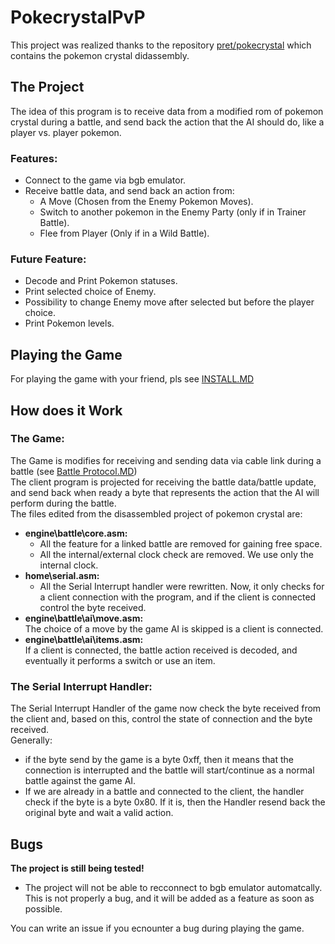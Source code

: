 # PokecrystalPvP

This project was realized thanks to the repository [pret/pokecrystal](https://github.com/pret/pokecrystal) which contains the pokemon crystal didassembly.

## The Project

The idea of this program is to receive data from a modified rom of pokemon crystal during a battle, and send back the
action that the AI should do, like a player vs. player pokemon.

### Features:

* Connect to the game via bgb emulator.
* Receive battle data, and send back an action from:
    * A Move (Chosen from the Enemy Pokemon Moves).
    * Switch to another pokemon in the Enemy Party (only if in Trainer Battle).
    * Flee from Player (Only if in a Wild Battle).

### Future Feature:

* Decode and Print Pokemon statuses.
* Print selected choice of Enemy.
* Possibility to change Enemy move after selected but before the player choice.
* Print Pokemon levels.

## Playing the Game

For playing the game with your friend, pls see [INSTALL.MD](https://github.com/SDiCesare/PokecrystalPvP/blob/main/INSTALL.md)

## How does it Work

### The Game:

The Game is modifies for receiving and sending data via cable link during a battle
(see [Battle Protocol.MD](https://github.com/SDiCesare/PokecrystalPvP/blob/main/ServerProject/out/production/ServerProject/com/ike/enemyai/Battle%20Protocol.MD))\
The client program is projected for receiving the battle data/battle update, and send back when ready a byte that
represents the action that the AI will perform during the battle.\
The files edited from the disassembled project of pokemon crystal are:

* **engine\battle\core.asm:**
    * All the feature for a linked battle are removed for gaining free space.
    * All the internal/external clock check are removed. We use only the internal clock.
* **home\serial.asm:**
    * All the Serial Interrupt handler were rewritten. Now, it only checks for a client connection with the program, and
      if the client is connected control the byte received.
* **engine\battle\ai\move.asm:**\
  The choice of a move by the game AI is skipped is a client is connected.
* **engine\battle\ai\items.asm:**\
  If a client is connected, the battle action received is decoded, and eventually it performs a switch or use an item.

### The Serial Interrupt Handler:

The Serial Interrupt Handler of the game now check the byte received from the client and, based on this, control the
state of connection and the byte received.\
Generally:

* if the byte send by the game is a byte 0xff, then it means that
  the connection is interrupted and the battle will start/continue as a normal battle against the game AI.
* If we are already in a battle and connected to the client, the handler check if the byte is a byte 0x80. If it is,
  then the Handler resend back the original byte and wait a valid action.


## Bugs

**The project is still being tested!**

* The project will not be able to recconnect to bgb emulator automatcally. This is not properly a bug,
  and it will be added as a feature as soon as possible.

You can write an issue if you ecnounter a bug during playing the game.
